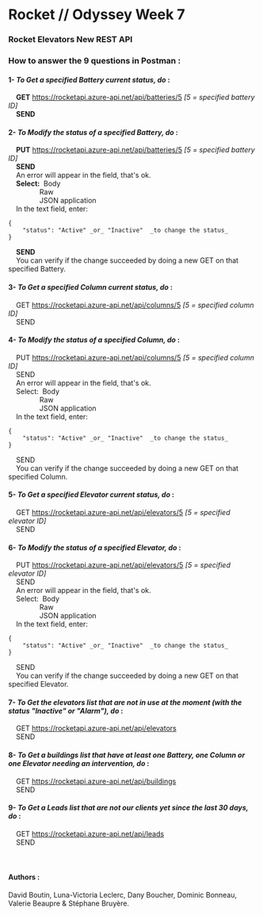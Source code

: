 # Rocket  // Odyssey Week 7

### Rocket Elevators New REST API



### **How to answer the 9 questions in Postman :** 


#### 1- *To Get a specified Battery current status, do* : </br>
&nbsp;&nbsp;&nbsp;&nbsp;**GET** https://rocketapi.azure-api.net/api/batteries/5		_[5 = specified battery ID]_ </br>
&nbsp;&nbsp;&nbsp;&nbsp;**SEND**
  
#### 2- *To Modify the status of a specified Battery, do* : </br>
&nbsp;&nbsp;&nbsp;&nbsp;**PUT** https://rocketapi.azure-api.net/api/batteries/5		_[5 = specified battery ID]_ </br>
&nbsp;&nbsp;&nbsp;&nbsp;**SEND** </br>
&nbsp;&nbsp;&nbsp;&nbsp;An error will appear in the field, that's ok. </br>
&nbsp;&nbsp;&nbsp;&nbsp;**Select:**	&nbsp;Body </br>
&nbsp;&nbsp;&nbsp;&nbsp;&nbsp;&nbsp;&nbsp;&nbsp;&nbsp;&nbsp;&nbsp;&nbsp;&nbsp;&nbsp;&nbsp;&nbsp;Raw </br>
&nbsp;&nbsp;&nbsp;&nbsp;&nbsp;&nbsp;&nbsp;&nbsp;&nbsp;&nbsp;&nbsp;&nbsp;&nbsp;&nbsp;&nbsp;&nbsp;JSON application </br>
&nbsp;&nbsp;&nbsp;&nbsp;In the text field, enter: </br>
```
{
	"status": "Active" _or_ "Inactive"  _to change the status_ 
} 
```
&nbsp;&nbsp;&nbsp;&nbsp;**SEND** </br>
&nbsp;&nbsp;&nbsp;&nbsp;You can verify if the change succeeded by doing a new GET on that specified Battery. 

#### 3- *To Get a specified Column current status, do* : </br>
&nbsp;&nbsp;&nbsp;&nbsp;GET https://rocketapi.azure-api.net/api/columns/5  _[5 = specified column ID]_ </br>
&nbsp;&nbsp;&nbsp;&nbsp;SEND 
  
#### 4- *To Modify the status of a specified Column, do* : </br>
&nbsp;&nbsp;&nbsp;&nbsp;PUT https://rocketapi.azure-api.net/api/columns/5  _[5 = specified column ID]_ </br>
&nbsp;&nbsp;&nbsp;&nbsp;SEND </br>
&nbsp;&nbsp;&nbsp;&nbsp;An error will appear in the field, that's ok. </br>
&nbsp;&nbsp;&nbsp;&nbsp;Select:	&nbsp;Body </br>
&nbsp;&nbsp;&nbsp;&nbsp;&nbsp;&nbsp;&nbsp;&nbsp;&nbsp;&nbsp;&nbsp;&nbsp;&nbsp;&nbsp;&nbsp;&nbsp;Raw </br>
&nbsp;&nbsp;&nbsp;&nbsp;&nbsp;&nbsp;&nbsp;&nbsp;&nbsp;&nbsp;&nbsp;&nbsp;&nbsp;&nbsp;&nbsp;&nbsp;JSON application </br>
&nbsp;&nbsp;&nbsp;&nbsp;In the text field, enter: </br>
```
{ 
	"status": "Active" _or_ "Inactive"  _to change the status_ 
} 
```
&nbsp;&nbsp;&nbsp;&nbsp;SEND </br>
&nbsp;&nbsp;&nbsp;&nbsp;You can verify if the change succeeded by doing a new GET on that specified Column. 

#### 5- *To Get a specified Elevator current status, do* : </br>
&nbsp;&nbsp;&nbsp;&nbsp;GET https://rocketapi.azure-api.net/api/elevators/5  _[5 = specified elevator ID]_ </br>
&nbsp;&nbsp;&nbsp;&nbsp;SEND
  
#### 6- *To Modify the status of a specified Elevator, do* : </br>
&nbsp;&nbsp;&nbsp;&nbsp;PUT https://rocketapi.azure-api.net/api/elevators/5  _[5 = specified elevator ID]_ </br>
&nbsp;&nbsp;&nbsp;&nbsp;SEND </br>
&nbsp;&nbsp;&nbsp;&nbsp;An error will appear in the field, that's ok. </br>
&nbsp;&nbsp;&nbsp;&nbsp;Select:	&nbsp;Body </br>
&nbsp;&nbsp;&nbsp;&nbsp;&nbsp;&nbsp;&nbsp;&nbsp;&nbsp;&nbsp;&nbsp;&nbsp;&nbsp;&nbsp;&nbsp;&nbsp;Raw </br>
&nbsp;&nbsp;&nbsp;&nbsp;&nbsp;&nbsp;&nbsp;&nbsp;&nbsp;&nbsp;&nbsp;&nbsp;&nbsp;&nbsp;&nbsp;&nbsp;JSON application </br>
&nbsp;&nbsp;&nbsp;&nbsp;In the text field, enter: </br>
```
{ 
	"status": "Active" _or_ "Inactive"  _to change the status_ 
} 
```
&nbsp;&nbsp;&nbsp;&nbsp;SEND </br>
&nbsp;&nbsp;&nbsp;&nbsp;You can verify if the change succeeded by doing a new GET on that specified Elevator.

#### 7- *To Get the elevators list that are not in use at the moment (with the status "Inactive" or "Alarm"), do* : </br>
&nbsp;&nbsp;&nbsp;&nbsp;GET https://rocketapi.azure-api.net/api/elevators </br>
&nbsp;&nbsp;&nbsp;&nbsp;SEND 
	
#### 8- *To Get a buildings list that have at least one Battery, one Column or one Elevator needing an intervention, do* : </br>
&nbsp;&nbsp;&nbsp;&nbsp;GET https://rocketapi.azure-api.net/api/buildings </br>
&nbsp;&nbsp;&nbsp;&nbsp;SEND
	
#### 9- *To Get a Leads list that are not our clients yet since the last 30 days, do* : </br>
&nbsp;&nbsp;&nbsp;&nbsp;GET https://rocketapi.azure-api.net/api/leads </br>
&nbsp;&nbsp;&nbsp;&nbsp;SEND 
</br>
</br>
</br>

#### Authors : 
David Boutin, Luna-Victoria Leclerc, Dany Boucher, Dominic Bonneau, Valerie Beaupre & Stéphane Bruyère. 
